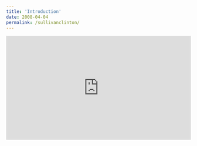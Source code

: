 ```yaml
---
title: 'Introduction'
date: 2008-04-04
permalink: /sullivanclinton/
---
```

<style>.embed-container { position: relative; padding-bottom: 56.25%; height: 0; overflow: hidden; max-width: 100%; } .embed-container iframe, .embed-container object, .embed-container embed { position: absolute; top: 0; left: 0; width: 100%; height: 100%; }</style><div class='embed-container'><iframe src='https://player.vimeo.com/video/412975376' frameborder='0' webkitAllowFullScreen mozallowfullscreen allowFullScreen></iframe></div>
